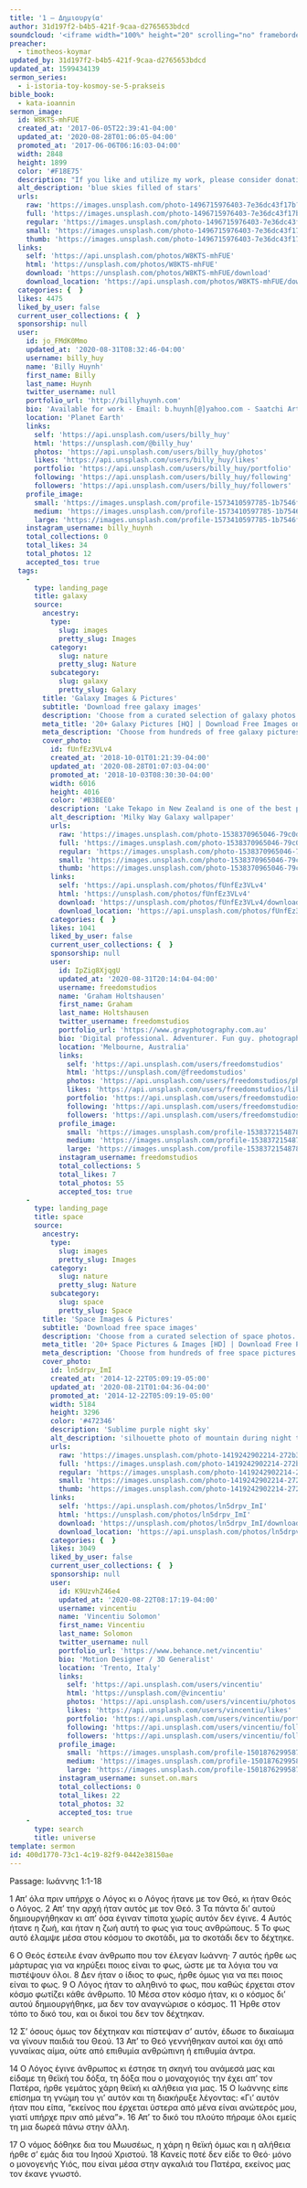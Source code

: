 ```yaml
---
title: '1 – Δημιουργία'
author: 31d197f2-b4b5-421f-9caa-d2765653bdcd
soundcloud: '<iframe width="100%" height="20" scrolling="no" frameborder="no" allow="autoplay" src="https://w.soundcloud.com/player/?url=https%3A//api.soundcloud.com/tracks/704387371%3Fsecret_token%3Ds-X2iLt&color=%23ff5500&inverse=true&auto_play=false&show_user=true"></iframe><div style="font-size: 10px; color: #cccccc;line-break: anywhere;word-break: normal;overflow: hidden;white-space: nowrap;text-overflow: ellipsis; font-family: Interstate,Lucida Grande,Lucida Sans Unicode,Lucida Sans,Garuda,Verdana,Tahoma,sans-serif;font-weight: 100;"><a href="https://soundcloud.com/eccex" title="Εκκλησία Εξαρχείων" target="_blank" style="color: #cccccc; text-decoration: none;">Εκκλησία Εξαρχείων</a> · <a href="https://soundcloud.com/eccex/2014mar23/s-X2iLt" title="1 – Δημιουργία" target="_blank" style="color: #cccccc; text-decoration: none;">1 – Δημιουργία</a></div>'
preacher:
  - timotheos-koymar
updated_by: 31d197f2-b4b5-421f-9caa-d2765653bdcd
updated_at: 1599434139
sermon_series:
  - i-istoria-toy-kosmoy-se-5-prakseis
bible_book:
  - kata-ioannin
sermon_image:
  id: W8KTS-mhFUE
  created_at: '2017-06-05T22:39:41-04:00'
  updated_at: '2020-08-28T01:06:05-04:00'
  promoted_at: '2017-06-06T06:16:03-04:00'
  width: 2848
  height: 1899
  color: '#F18E75'
  description: "If you like and utilize my work, please consider donating via PayPal: paypal.me/billyhuy\r\n—\r\nMore than anything, this photograph was really the result of a series of little accidents. After abandoning a hike halfway through due to lack of sunlight, we subsequently began to make our way back home. As we drove through a long stretch of highway, I made the decision to nap in the back, but before that, for whatever reason, I peered out the window and into the heavens first. At that point, I began screaming like a madman telling everyone to look up. Amazed, we pulled into the next rest stop."
  alt_description: 'blue skies filled of stars'
  urls:
    raw: 'https://images.unsplash.com/photo-1496715976403-7e36dc43f17b?ixlib=rb-1.2.1&ixid=eyJhcHBfaWQiOjE2Mzc0OX0'
    full: 'https://images.unsplash.com/photo-1496715976403-7e36dc43f17b?ixlib=rb-1.2.1&q=85&fm=jpg&crop=entropy&cs=srgb&ixid=eyJhcHBfaWQiOjE2Mzc0OX0'
    regular: 'https://images.unsplash.com/photo-1496715976403-7e36dc43f17b?ixlib=rb-1.2.1&q=80&fm=jpg&crop=entropy&cs=tinysrgb&w=1080&fit=max&ixid=eyJhcHBfaWQiOjE2Mzc0OX0'
    small: 'https://images.unsplash.com/photo-1496715976403-7e36dc43f17b?ixlib=rb-1.2.1&q=80&fm=jpg&crop=entropy&cs=tinysrgb&w=400&fit=max&ixid=eyJhcHBfaWQiOjE2Mzc0OX0'
    thumb: 'https://images.unsplash.com/photo-1496715976403-7e36dc43f17b?ixlib=rb-1.2.1&q=80&fm=jpg&crop=entropy&cs=tinysrgb&w=200&fit=max&ixid=eyJhcHBfaWQiOjE2Mzc0OX0'
  links:
    self: 'https://api.unsplash.com/photos/W8KTS-mhFUE'
    html: 'https://unsplash.com/photos/W8KTS-mhFUE'
    download: 'https://unsplash.com/photos/W8KTS-mhFUE/download'
    download_location: 'https://api.unsplash.com/photos/W8KTS-mhFUE/download'
  categories: {  }
  likes: 4475
  liked_by_user: false
  current_user_collections: {  }
  sponsorship: null
  user:
    id: jo_FMdK0Mmo
    updated_at: '2020-08-31T08:32:46-04:00'
    username: billy_huy
    name: 'Billy Huynh'
    first_name: Billy
    last_name: Huynh
    twitter_username: null
    portfolio_url: 'http://billyhuynh.com'
    bio: 'Available for work - Email: b.huynh[@]yahoo.com - Saatchi Art: saatchiart.com/billyhuynh - Behance: billyhuy - Donations: paypal.me/billyhuy'
    location: 'Planet Earth'
    links:
      self: 'https://api.unsplash.com/users/billy_huy'
      html: 'https://unsplash.com/@billy_huy'
      photos: 'https://api.unsplash.com/users/billy_huy/photos'
      likes: 'https://api.unsplash.com/users/billy_huy/likes'
      portfolio: 'https://api.unsplash.com/users/billy_huy/portfolio'
      following: 'https://api.unsplash.com/users/billy_huy/following'
      followers: 'https://api.unsplash.com/users/billy_huy/followers'
    profile_image:
      small: 'https://images.unsplash.com/profile-1573410597785-1b7546f967e6image?ixlib=rb-1.2.1&q=80&fm=jpg&crop=faces&cs=tinysrgb&fit=crop&h=32&w=32'
      medium: 'https://images.unsplash.com/profile-1573410597785-1b7546f967e6image?ixlib=rb-1.2.1&q=80&fm=jpg&crop=faces&cs=tinysrgb&fit=crop&h=64&w=64'
      large: 'https://images.unsplash.com/profile-1573410597785-1b7546f967e6image?ixlib=rb-1.2.1&q=80&fm=jpg&crop=faces&cs=tinysrgb&fit=crop&h=128&w=128'
    instagram_username: billy_huynh
    total_collections: 0
    total_likes: 34
    total_photos: 12
    accepted_tos: true
  tags:
    -
      type: landing_page
      title: galaxy
      source:
        ancestry:
          type:
            slug: images
            pretty_slug: Images
          category:
            slug: nature
            pretty_slug: Nature
          subcategory:
            slug: galaxy
            pretty_slug: Galaxy
        title: 'Galaxy Images & Pictures'
        subtitle: 'Download free galaxy images'
        description: 'Choose from a curated selection of galaxy photos. Always free on Unsplash.'
        meta_title: '20+ Galaxy Pictures [HQ] | Download Free Images on Unsplash'
        meta_description: 'Choose from hundreds of free galaxy pictures. Download HD galaxy photos for free on Unsplash.'
        cover_photo:
          id: fUnfEz3VLv4
          created_at: '2018-10-01T01:21:39-04:00'
          updated_at: '2020-08-28T01:07:03-04:00'
          promoted_at: '2018-10-03T08:30:30-04:00'
          width: 6016
          height: 4016
          color: '#B3BEE0'
          description: 'Lake Tekapo in New Zealand is one of the best places on Earth to see the night sky. Boy where we in for a surprise, with no clouds and sub-zero temperatures, the milky way just seemed to pop like I have never seen it before.'
          alt_description: 'Milky Way Galaxy wallpaper'
          urls:
            raw: 'https://images.unsplash.com/photo-1538370965046-79c0d6907d47?ixlib=rb-1.2.1&ixid=eyJhcHBfaWQiOjExMzk2fQ'
            full: 'https://images.unsplash.com/photo-1538370965046-79c0d6907d47?ixlib=rb-1.2.1&q=85&fm=jpg&crop=entropy&cs=srgb&ixid=eyJhcHBfaWQiOjExMzk2fQ'
            regular: 'https://images.unsplash.com/photo-1538370965046-79c0d6907d47?ixlib=rb-1.2.1&q=80&fm=jpg&crop=entropy&cs=tinysrgb&w=1080&fit=max&ixid=eyJhcHBfaWQiOjExMzk2fQ'
            small: 'https://images.unsplash.com/photo-1538370965046-79c0d6907d47?ixlib=rb-1.2.1&q=80&fm=jpg&crop=entropy&cs=tinysrgb&w=400&fit=max&ixid=eyJhcHBfaWQiOjExMzk2fQ'
            thumb: 'https://images.unsplash.com/photo-1538370965046-79c0d6907d47?ixlib=rb-1.2.1&q=80&fm=jpg&crop=entropy&cs=tinysrgb&w=200&fit=max&ixid=eyJhcHBfaWQiOjExMzk2fQ'
          links:
            self: 'https://api.unsplash.com/photos/fUnfEz3VLv4'
            html: 'https://unsplash.com/photos/fUnfEz3VLv4'
            download: 'https://unsplash.com/photos/fUnfEz3VLv4/download'
            download_location: 'https://api.unsplash.com/photos/fUnfEz3VLv4/download'
          categories: {  }
          likes: 1041
          liked_by_user: false
          current_user_collections: {  }
          sponsorship: null
          user:
            id: IpZig8XjqgU
            updated_at: '2020-08-31T20:14:04-04:00'
            username: freedomstudios
            name: 'Graham Holtshausen'
            first_name: Graham
            last_name: Holtshausen
            twitter_username: freedomstudios
            portfolio_url: 'https://www.grayphotography.com.au'
            bio: 'Digital professional. Adventurer. Fun guy. photographer. Foodie. Coffee snob.'
            location: 'Melbourne, Australia'
            links:
              self: 'https://api.unsplash.com/users/freedomstudios'
              html: 'https://unsplash.com/@freedomstudios'
              photos: 'https://api.unsplash.com/users/freedomstudios/photos'
              likes: 'https://api.unsplash.com/users/freedomstudios/likes'
              portfolio: 'https://api.unsplash.com/users/freedomstudios/portfolio'
              following: 'https://api.unsplash.com/users/freedomstudios/following'
              followers: 'https://api.unsplash.com/users/freedomstudios/followers'
            profile_image:
              small: 'https://images.unsplash.com/profile-1538372154878-c1e74fdc824d?ixlib=rb-1.2.1&q=80&fm=jpg&crop=faces&cs=tinysrgb&fit=crop&h=32&w=32'
              medium: 'https://images.unsplash.com/profile-1538372154878-c1e74fdc824d?ixlib=rb-1.2.1&q=80&fm=jpg&crop=faces&cs=tinysrgb&fit=crop&h=64&w=64'
              large: 'https://images.unsplash.com/profile-1538372154878-c1e74fdc824d?ixlib=rb-1.2.1&q=80&fm=jpg&crop=faces&cs=tinysrgb&fit=crop&h=128&w=128'
            instagram_username: freedomstudios
            total_collections: 5
            total_likes: 7
            total_photos: 55
            accepted_tos: true
    -
      type: landing_page
      title: space
      source:
        ancestry:
          type:
            slug: images
            pretty_slug: Images
          category:
            slug: nature
            pretty_slug: Nature
          subcategory:
            slug: space
            pretty_slug: Space
        title: 'Space Images & Pictures'
        subtitle: 'Download free space images'
        description: 'Choose from a curated selection of space photos. Always free on Unsplash.'
        meta_title: '20+ Space Pictures & Images [HD] | Download Free Photos on Unsplash'
        meta_description: 'Choose from hundreds of free space pictures. Download HD space photos for free on Unsplash.'
        cover_photo:
          id: ln5drpv_ImI
          created_at: '2014-12-22T05:09:19-05:00'
          updated_at: '2020-08-21T01:04:36-04:00'
          promoted_at: '2014-12-22T05:09:19-05:00'
          width: 5184
          height: 3296
          color: '#472346'
          description: 'Sublime purple night sky'
          alt_description: 'silhouette photo of mountain during night time'
          urls:
            raw: 'https://images.unsplash.com/photo-1419242902214-272b3f66ee7a?ixlib=rb-1.2.1'
            full: 'https://images.unsplash.com/photo-1419242902214-272b3f66ee7a?ixlib=rb-1.2.1&q=85&fm=jpg&crop=entropy&cs=srgb'
            regular: 'https://images.unsplash.com/photo-1419242902214-272b3f66ee7a?ixlib=rb-1.2.1&q=80&fm=jpg&crop=entropy&cs=tinysrgb&w=1080&fit=max'
            small: 'https://images.unsplash.com/photo-1419242902214-272b3f66ee7a?ixlib=rb-1.2.1&q=80&fm=jpg&crop=entropy&cs=tinysrgb&w=400&fit=max'
            thumb: 'https://images.unsplash.com/photo-1419242902214-272b3f66ee7a?ixlib=rb-1.2.1&q=80&fm=jpg&crop=entropy&cs=tinysrgb&w=200&fit=max'
          links:
            self: 'https://api.unsplash.com/photos/ln5drpv_ImI'
            html: 'https://unsplash.com/photos/ln5drpv_ImI'
            download: 'https://unsplash.com/photos/ln5drpv_ImI/download'
            download_location: 'https://api.unsplash.com/photos/ln5drpv_ImI/download'
          categories: {  }
          likes: 3049
          liked_by_user: false
          current_user_collections: {  }
          sponsorship: null
          user:
            id: K9UzvhZ46e4
            updated_at: '2020-08-22T08:17:19-04:00'
            username: vincentiu
            name: 'Vincentiu Solomon'
            first_name: Vincentiu
            last_name: Solomon
            twitter_username: null
            portfolio_url: 'https://www.behance.net/vincentiu'
            bio: 'Motion Designer / 3D Generalist'
            location: 'Trento, Italy'
            links:
              self: 'https://api.unsplash.com/users/vincentiu'
              html: 'https://unsplash.com/@vincentiu'
              photos: 'https://api.unsplash.com/users/vincentiu/photos'
              likes: 'https://api.unsplash.com/users/vincentiu/likes'
              portfolio: 'https://api.unsplash.com/users/vincentiu/portfolio'
              following: 'https://api.unsplash.com/users/vincentiu/following'
              followers: 'https://api.unsplash.com/users/vincentiu/followers'
            profile_image:
              small: 'https://images.unsplash.com/profile-1501876299587-a6821df12848?ixlib=rb-1.2.1&q=80&fm=jpg&crop=faces&cs=tinysrgb&fit=crop&h=32&w=32'
              medium: 'https://images.unsplash.com/profile-1501876299587-a6821df12848?ixlib=rb-1.2.1&q=80&fm=jpg&crop=faces&cs=tinysrgb&fit=crop&h=64&w=64'
              large: 'https://images.unsplash.com/profile-1501876299587-a6821df12848?ixlib=rb-1.2.1&q=80&fm=jpg&crop=faces&cs=tinysrgb&fit=crop&h=128&w=128'
            instagram_username: sunset.on.mars
            total_collections: 0
            total_likes: 22
            total_photos: 32
            accepted_tos: true
    -
      type: search
      title: universe
template: sermon
id: 400d1770-73c1-4c19-82f9-0442e38150ae
---
```

Passage: Ιωάννης 1:1-18

1 Απ’ όλα πριν υπήρχε ο Λόγος κι ο Λόγος ήτανε με τον Θεό, κι ήταν Θεός ο Λόγος.
2 Απ’ την αρχή ήταν αυτός με τον Θεό.
3 Τα πάντα δι’ αυτού δημιουργήθηκαν κι απ’ όσα έγιναν τίποτα χωρίς αυτόν δεν έγινε. 4 Αυτός ήτανε η ζωή, και ήταν η ζωή αυτή το φως για τους ανθρώπους. 5 Το φως αυτό έλαμψε μέσα στου κόσμου το σκοτάδι, μα το σκοτάδι δεν το δέχτηκε.

6 Ο Θεός έστειλε έναν άνθρωπο που τον έλεγαν Ιωάννη· 7 αυτός ήρθε ως μάρτυρας για να κηρύξει ποιος είναι το φως, ώστε με τα λόγια του να πιστέψουν όλοι. 8 Δεν ήταν ο ίδιος το φως, ήρθε όμως για να πει ποιος είναι το φως. 9 Ο Λόγος ήταν το αληθινό το φως, που καθώς έρχεται στον κόσμο φωτίζει κάθε άνθρωπο. 10 Μέσα στον κόσμο ήταν, κι ο κόσμος δι’ αυτού δημιουργήθηκε, μα δεν τον αναγνώρισε ο κόσμος. 11 Ήρθε στον τόπο το δικό του, και οι δικοί του δεν τον δέχτηκαν.

12 Σ’ όσους όμως τον δέχτηκαν και πίστεψαν σ’ αυτόν, έδωσε το δικαίωμα να γίνουν παιδιά του Θεού. 13 Απ’ το Θεό γεννήθηκαν αυτοί και όχι από γυναίκας αίμα, ούτε από επιθυμία ανθρώπινη ή επιθυμία άντρα.

14 Ο Λόγος έγινε άνθρωπος κι έστησε τη σκηνή του ανάμεσά μας και είδαμε τη θεϊκή του δόξα, τη δόξα που ο μοναχογιός την έχει απ’ τον Πατέρα, ήρθε γεμάτος χάρη θεϊκή κι αλήθεια για μας.
15 Ο Ιωάννης είπε επίσημα τη γνώμη του γι’ αυτόν και τη διακήρυξε λέγοντας: «Γι’ αυτόν ήταν που είπα, “εκείνος που έρχεται ύστερα από μένα είναι ανώτερός μου, γιατί υπήρχε πριν από μένα”».
16 Απ’ το δικό του πλούτο πήραμε όλοι εμείς τη μια δωρεά πάνω στην άλλη.

17 Ο νόμος δόθηκε δια του Μωυσέως, η χάρη η θεϊκή όμως και η αλήθεια ήρθε σ’ εμάς δια του Ιησού Χριστού. 18 Κανείς ποτέ δεν είδε το Θεό· μόνο ο μονογενής Υιός, που είναι μέσα στην αγκαλιά του Πατέρα, εκείνος μας τον έκανε γνωστό.